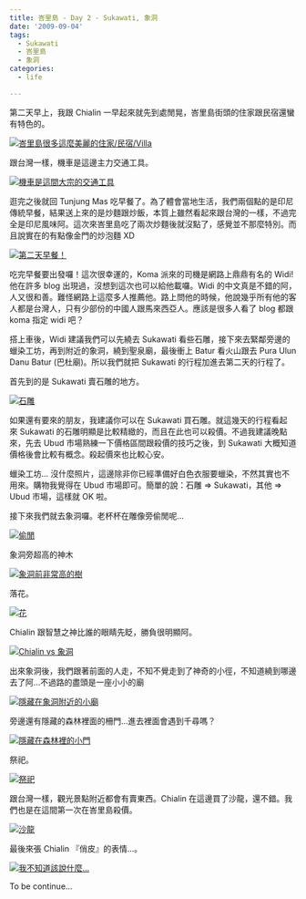 ```yaml
---
title: 峇里島 - Day 2 - Sukawati, 象洞
date: '2009-09-04'
tags:
  - Sukawati
  - 峇里島
  - 象洞
categories:
  - life

---
```

第二天早上，我跟 Chialin 一早起來就先到處閒晃，峇里島街頭的住家跟民宿還蠻有特色的。  
  
[![峇里島很多這麼美麗的住家/民宿/Villa](images/0.jpg)](http://www.flickr.com/photos/yurenju/3887487136/ "Flickr 上 yurenju 的 峇里島很多這麼美麗的住家/民宿/Villa")  
  
跟台灣一樣，機車是這邊主力交通工具。  
  
[![機車是這間大宗的交通工具](images/1.jpg)](http://www.flickr.com/photos/yurenju/3886691169/ "Flickr 上 yurenju 的 機車是這間大宗的交通工具")  
  
  
  
  
  
逛完之後就回 Tunjung Mas 吃早餐了。為了體會當地生活，我們兩個點的是印尼傳統早餐，結果送上來的是炒麵跟炒飯，本質上雖然看起來跟台灣的一樣，不過完全是印尼風味阿。這次來峇里島吃了兩次炒麵後就沒點了，感覺並不那麼特別。而且說實在的有點像金門的炒泡麵 XD  
  
[![第二天早餐！](images/2.jpg)](http://www.flickr.com/photos/yurenju/3887490162/ "Flickr 上 yurenju 的 第二天早餐！")  
  
吃完早餐要出發囉！這次很幸運的，Koma 派來的司機是網路上鼎鼎有名的 Widi! 他在許多 blog 出現過，沒想到這次也可以給他載囉。Widi 的中文真是不錯的阿，人又很和善。難怪網路上這麼多人推薦他。路上問他的時候，他說幾乎所有他的客人都是台灣人，只有少部份的中國人跟馬來西亞人。應該是很多人看了 blog 都跟 koma 指定 widi 吧？  
  
搭上車後，Widi 建議我們可以先繞去 Sukawati 看些石雕，接下來去緊鄰旁邊的蠟染工坊，再到附近的象洞，繞到聖泉廟，最後衝上 Batur 看火山跟去 Pura Ulun Danu Batur (巴杜廟)。所以我們就把 Sukawati 的行程加進去第二天的行程了。  
  
首先到的是 Sukawati 賣石雕的地方。  
  
[![石雕](images/3.jpg)](http://www.flickr.com/photos/yurenju/3887491644/ "Flickr 上 yurenju 的 石雕")  
  
如果還有要來的朋友，我建議你可以在 Sukawati 買石雕。就這幾天的行程看起來 Sukawati 的石雕明顯是比較精緻的，而且在此也可以殺價。不過我建議晚點來，先去 Ubud 市場熟練一下價格區間跟殺價的技巧之後，到 Sukawati 大概知道價格後會比較有概念。殺起價來也比較心安。  
  
蠟染工坊... 沒什麼照片，這邊除非你已經準備好白色衣服要蠟染，不然其實也不用來。購物我覺得在 Ubud 市場即可。簡單的說：石雕 => Sukawati，其他 => Ubud 市場，這樣就 OK 啦。  
  
接下來我們就去象洞囉。老杯杯在雕像旁偷閒呢...  
  
[![偷閒](images/4.jpg)](http://www.flickr.com/photos/yurenju/3887493428/ "Flickr 上 yurenju 的 偷閒")  
  
象洞旁超高的神木  
  
[![象洞前非常高的樹](images/5.jpg)](http://www.flickr.com/photos/yurenju/3886704151/ "Flickr 上 yurenju 的 象洞前非常高的樹")  
  
落花。  
  
[![花](images/6.jpg)](http://www.flickr.com/photos/yurenju/3886701271/ "Flickr 上 yurenju 的 花")  
  
Chialin 跟智慧之神比誰的眼睛先眨，勝負很明顯阿。  
  
[![Chialin vs 象洞](images/7.jpg)](http://www.flickr.com/photos/yurenju/3887503064/ "Flickr 上 yurenju 的 Chialin vs 象洞")  
  
出來象洞後，我們跟著前面的人走，不知不覺走到了神奇的小徑，不知道繞到哪邊去了阿…不過路的盡頭是一座小小的廟  
  
[![隱藏在象洞附近的小廟](images/8.jpg)](http://www.flickr.com/photos/yurenju/3886711493/ "Flickr 上 yurenju 的 隱藏在象洞附近的小廟")  
  
旁邊還有隱藏的森林裡面的柵門...進去裡面會遇到千尋嗎？  
  
[![隱藏在森林裡的小門](images/9.jpg)](http://www.flickr.com/photos/yurenju/3886709585/ "Flickr 上 yurenju 的 隱藏在森林裡的小門")  
  
祭祀。  
  
[![祭祀](images/10.jpg)](http://www.flickr.com/photos/yurenju/3886712433/ "Flickr 上 yurenju 的 祭祀")  
  
跟台灣一樣，觀光景點附近都會有賣東西。Chialin 在這邊買了沙龍，還不錯。我們也是在這間第一次在峇里島殺價。  
  
[![沙龍](images/11.jpg)](http://www.flickr.com/photos/yurenju/3886714149/ "Flickr 上 yurenju 的 沙龍")  
  
最後來張 Chialin 『俏皮』的表情…。  
  
[![我不知道該說什麼…](images/12.jpg)](http://www.flickr.com/photos/yurenju/3886699283/ "Flickr 上 yurenju 的 我不知道該說什麼…")  
  
To be continue…